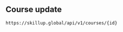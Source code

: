 ## Course update

<BadgeStd label="PUT" color="tip" /> `https://skillup.global/api/v1/courses/{id}`

